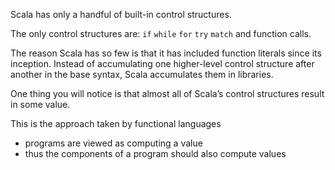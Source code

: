 Scala has only a handful of built-in control structures.

The only control structures are:
`if` `while` `for` `try` `match` 
and function calls. 


The reason Scala has so few is that it has included function literals since its inception.
Instead of accumulating one higher-level control structure after another in the base syntax,
Scala accumulates them in libraries.

One thing you will notice is that almost all of Scala’s control structures result in some value.

This is the approach taken by functional languages
- programs are viewed as computing a value
- thus the components of a program should also compute values